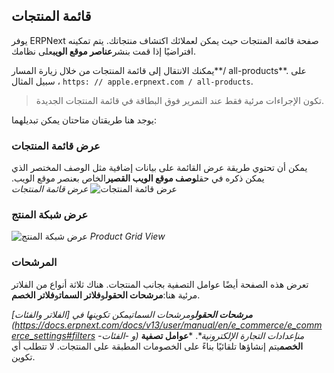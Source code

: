 ## قائمة المنتجات

يوفر ERPNext صفحة قائمة المنتجات حيث يمكن لعملائك اكتشاف منتجاتك. يتم تمكينه افتراضيًا إذا قمت بنشر**عناصر موقع الويب**على نظامك.

يمكنك الانتقال إلى قائمة المنتجات من خلال زيارة المسار**/ all-products**. على سبيل المثال ، `https: // apple.erpnext.com / all-products`.

> تكون الإجراءات مرئية فقط عند التمرير فوق البطاقة في قائمة المنتجات الجديدة.

يوجد هنا طريقتان متاحتان يمكن تبديلهما:

### عرض قائمة المنتجات

يمكن أن تحتوي طريقة عرض القائمة على بيانات إضافية مثل الوصف المختصر الذي يمكن ذكره في حقل**وصف موقع الويب القصير**الخاص بعنصر موقع الويب. ![عرض قائمة المنتجات](https://docs.erpnext.com/files/product-list-2.png) _عرض قائمة المنتجات_

### عرض شبكة المنتج

![عرض شبكة المنتج](https://docs.erpnext.com/files/product-grid.png) _Product Grid View_

### المرشحات

تعرض هذه الصفحة أيضًا عوامل التصفية بجانب المنتجات. هناك ثلاثة أنواع من الفلاتر مرئية هنا:**مرشحات الحقول**و**فلاتر السمات**و**فلاتر الخصم**.

***مرشحات الحقول**و**مرشحات السمات**يمكن تكوينها في [الفلاتر والفئات](https://docs.erpnext.com/docs/v13/user/manual/en/e_commerce/e_commerce_settings#filters -و -الفئات) من**إعدادات التجارة الإلكترونية**.
***عوامل تصفية الخصم**يتم إنشاؤها تلقائيًا بناءً على الخصومات المطبقة على المنتجات. لا تتطلب أي تكوين.